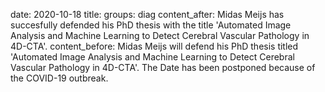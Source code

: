 date: 2020-10-18
title:
groups: diag
content_after: Midas Meijs has succesfully defended his PhD thesis with the title 'Automated Image Analysis and Machine Learning to Detect Cerebral Vascular Pathology in 4D-CTA'.
content_before: Midas Meijs will defend his PhD thesis titled 'Automated Image Analysis and Machine Learning to Detect Cerebral Vascular Pathology in 4D-CTA'. The Date has been postponed because of the COVID-19 outbreak.
